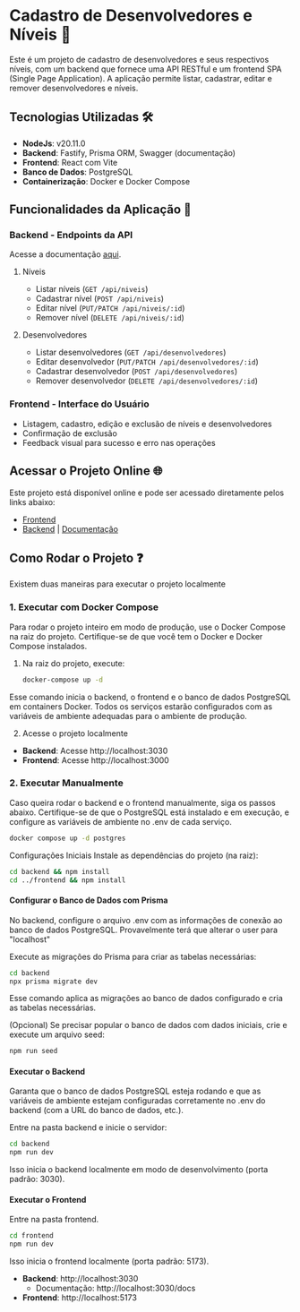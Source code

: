 # Cadastro de Desenvolvedores e Níveis 🚀

Este é um projeto de cadastro de desenvolvedores e seus respectivos níveis, com um backend que fornece uma API RESTful e um frontend SPA (Single Page Application). A aplicação permite listar, cadastrar, editar e remover desenvolvedores e níveis.

## Tecnologias Utilizadas 🛠️

- **NodeJs**: v20.11.0
- **Backend**: Fastify, Prisma ORM, Swagger (documentação)
- **Frontend**: React com Vite
- **Banco de Dados**: PostgreSQL
- **Containerização**: Docker e Docker Compose

## Funcionalidades da Aplicação 🌟

### Backend - Endpoints da API

Acesse a documentação [aqui](https://cadastro-desenvolvedores.onrender.com/docs).

1. Níveis

   - Listar níveis (`GET /api/niveis`)
   - Cadastrar nível (`POST /api/niveis`)
   - Editar nível (`PUT/PATCH /api/niveis/:id`)
   - Remover nível (`DELETE /api/niveis/:id`)

2. Desenvolvedores
   - Listar desenvolvedores (`GET /api/desenvolvedores`)
   - Editar desenvolvedor (`PUT/PATCH /api/desenvolvedores/:id`)
   - Cadastrar desenvolvedor (`POST /api/desenvolvedores`)
   - Remover desenvolvedor (`DELETE /api/desenvolvedores/:id`)

### Frontend - Interface do Usuário

- Listagem, cadastro, edição e exclusão de níveis e desenvolvedores
- Confirmação de exclusão
- Feedback visual para sucesso e erro nas operações

## Acessar o Projeto Online 🌐

Este projeto está disponível online e pode ser acessado diretamente pelos links abaixo:

- [Frontend](https://cadastro-desenvolvedores-web.onrender.com/)
- [Backend](https://cadastro-desenvolvedores.onrender.com) | [Documentação](https://cadastro-desenvolvedores.onrender.com/docs)

## Como Rodar o Projeto ❓

Existem duas maneiras para executar o projeto localmente

### 1. Executar com Docker Compose

Para rodar o projeto inteiro em modo de produção, use o Docker Compose na raiz do projeto. Certifique-se de que você tem o Docker e Docker Compose instalados.

1. Na raiz do projeto, execute:

   ```bash
   docker-compose up -d
   ```

Esse comando inicia o backend, o frontend e o banco de dados PostgreSQL em containers Docker. Todos os serviços estarão configurados com as variáveis de ambiente adequadas para o ambiente de produção.

2. Acesse o projeto localmente

- **Backend**: Acesse http://localhost:3030
- **Frontend**: Acesse http://localhost:3000

### 2. Executar Manualmente

Caso queira rodar o backend e o frontend manualmente, siga os passos abaixo. Certifique-se de que o PostgreSQL está instalado e em execução, e configure as variáveis de ambiente no .env de cada serviço.

```bash
docker compose up -d postgres
```

Configurações Iniciais
Instale as dependências do projeto (na raiz):

```bash
cd backend && npm install
cd ../frontend && npm install
```

#### Configurar o Banco de Dados com Prisma

No backend, configure o arquivo .env com as informações de conexão ao banco de dados PostgreSQL. Provavelmente terá que alterar o user para "localhost"

Execute as migrações do Prisma para criar as tabelas necessárias:

```bash
cd backend
npx prisma migrate dev
```

Esse comando aplica as migrações ao banco de dados configurado e cria as tabelas necessárias.

(Opcional) Se precisar popular o banco de dados com dados iniciais, crie e execute um arquivo seed:

```bash
npm run seed
```

#### Executar o Backend

Garanta que o banco de dados PostgreSQL esteja rodando e que as variáveis de ambiente estejam configuradas corretamente no .env do backend (com a URL do banco de dados, etc.).

Entre na pasta backend e inicie o servidor:

```bash
cd backend
npm run dev
```

Isso inicia o backend localmente em modo de desenvolvimento (porta padrão: 3030).

#### Executar o Frontend

Entre na pasta frontend.

```bash
cd frontend
npm run dev
```

Isso inicia o frontend localmente (porta padrão: 5173).

- **Backend**: http://localhost:3030
  - Documentação: http://localhost:3030/docs
- **Frontend**: http://localhost:5173
